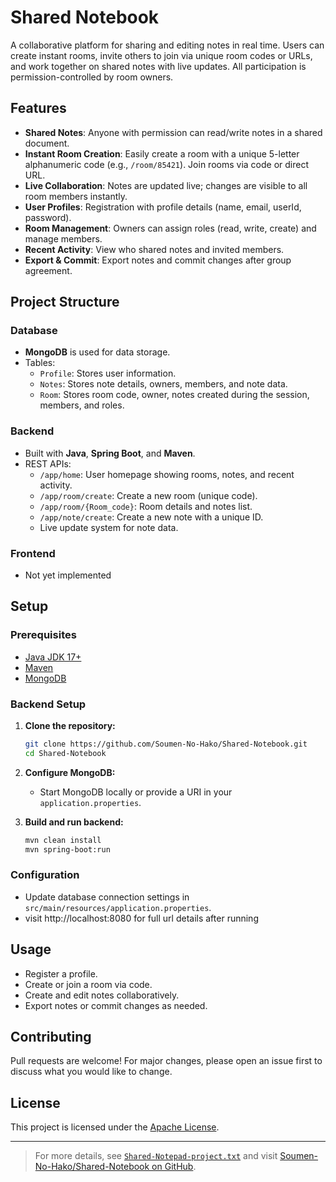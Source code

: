 # Shared Notebook

A collaborative platform for sharing and editing notes in real time. Users can create instant rooms, invite others to join via unique room codes or URLs, and work together on shared notes with live updates. All participation is permission-controlled by room owners.

## Features

- **Shared Notes**: Anyone with permission can read/write notes in a shared document.
- **Instant Room Creation**: Easily create a room with a unique 5-letter alphanumeric code (e.g., `/room/85421`). Join rooms via code or direct URL.
- **Live Collaboration**: Notes are updated live; changes are visible to all room members instantly.
- **User Profiles**: Registration with profile details (name, email, userId, password).
- **Room Management**: Owners can assign roles (read, write, create) and manage members.
- **Recent Activity**: View who shared notes and invited members.
- **Export & Commit**: Export notes and commit changes after group agreement.

## Project Structure

### Database

- **MongoDB** is used for data storage.
- Tables:
  - `Profile`: Stores user information.
  - `Notes`: Stores note details, owners, members, and note data.
  - `Room`: Stores room code, owner, notes created during the session, members, and roles.

### Backend

- Built with **Java**, **Spring Boot**, and **Maven**.
- REST APIs:
  - `/app/home`: User homepage showing rooms, notes, and recent activity.
  - `/app/room/create`: Create a new room (unique code).
  - `/app/room/{Room_code}`: Room details and notes list.
  - `/app/note/create`: Create a new note with a unique ID.
  - Live update system for note data.

### Frontend

- Not yet implemented

## Setup

### Prerequisites

- [Java JDK 17+](https://adoptopenjdk.net/)
- [Maven](https://maven.apache.org/)
- [MongoDB](https://www.mongodb.com/try/download/community)

### Backend Setup

1. **Clone the repository:**
   ```bash
   git clone https://github.com/Soumen-No-Hako/Shared-Notebook.git
   cd Shared-Notebook
   ```

2. **Configure MongoDB:**
   - Start MongoDB locally or provide a URI in your `application.properties`.

3. **Build and run backend:**
   ```bash
   mvn clean install
   mvn spring-boot:run
   ```

### Configuration

- Update database connection settings in `src/main/resources/application.properties`.
- visit http://localhost:8080 for full url details after running

## Usage

- Register a profile.
- Create or join a room via code.
- Create and edit notes collaboratively.
- Export notes or commit changes as needed.

## Contributing

Pull requests are welcome! For major changes, please open an issue first to discuss what you would like to change.

## License

This project is licensed under the [Apache License](LICENSE).

---

> For more details, see [`Shared-Notepad-project.txt`](Shared-Notepad-project.txt) and visit [Soumen-No-Hako/Shared-Notebook on GitHub](https://github.com/Soumen-No-Hako/Shared-Notebook).
